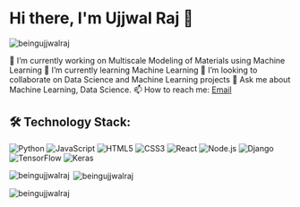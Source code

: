 # Hi there, I'm Ujjwal Raj 👋
<p align="left"> <img src="https://komarev.com/ghpvc/?username=beingujjwalraj&label=Profile%20views&color=0e75b6&style=flat" alt="beingujjwalraj" /> </p>

🔭 I’m currently working on Multiscale Modeling of Materials using Machine Learning
🌱 I’m currently learning Machine Learning
👯 I’m looking to collaborate on Data Science and Machine Learning projects
💬 Ask me about Machine Learning, Data Science.
📫 How to reach me: [Email](mailto:ujjwalrajbgis@gmail.com)

## 🛠️ Technology Stack:
![Python](https://img.shields.io/badge/-Python-333333?style=flat&logo=python)
![JavaScript](https://img.shields.io/badge/-JavaScript-333333?style=flat&logo=javascript)
![HTML5](https://img.shields.io/badge/-HTML5-333333?style=flat&logo=html5)
![CSS3](https://img.shields.io/badge/-CSS3-333333?style=flat&logo=css3)
![React](https://img.shields.io/badge/-React-333333?style=flat&logo=react)
![Node.js](https://img.shields.io/badge/-Node.js-333333?style=flat&logo=node.js)
![Django](https://img.shields.io/badge/-Django-333333?style=flat&logo=django)
![TensorFlow](https://img.shields.io/badge/-TensorFlow-333333?style=flat&logo=tensorflow)
![Keras](https://img.shields.io/badge/-Keras-333333?style=flat&logo=keras)


<p><img align="left" src="https://github-readme-stats.vercel.app/api/top-langs?username=beingujjwalraj&show_icons=true&locale=en&layout=compact" alt="beingujjwalraj" /></p>

<p>&nbsp;<img align="center" src="https://github-readme-stats.vercel.app/api?username=beingujjwalraj&show_icons=true&locale=en" alt="beingujjwalraj" /></p>

<p><img align="center" src="https://github-readme-streak-stats.herokuapp.com/?user=beingujjwalraj&" alt="beingujjwalraj" /></p>



